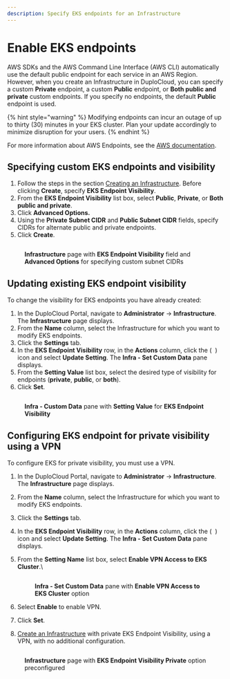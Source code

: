 ```yaml
---
description: Specify EKS endpoints for an Infrastructure
---
```


# Enable EKS endpoints

AWS SDKs and the AWS Command Line Interface (AWS CLI) automatically use the default public endpoint for each service in an AWS Region. However, when you create an Infrastructure in DuploCloud, you can specify a custom **Private** endpoint, a custom **Public** endpoint, or **Both public and private** custom endpoints. If you specify no endpoints, the default **Public** endpoint is used.

{% hint style="warning" %}
Modifying endpoints can incur an outage of up to thirty (30) minutes in your EKS cluster. Plan your update accordingly to minimize disruption for your users.
{% endhint %}

For more information about AWS Endpoints, see the [AWS documentation](https://docs.aws.amazon.com/general/latest/gr/rande.html).

## Specifying custom EKS endpoints and visibility

1. Follow the steps in the section [Creating an Infrastructure](../../disaster-recovery.md). Before clicking **Create**, specify **EKS Endpoint Visibility**.
2. From the **EKS Endpoint Visibility** list box, select **Public**, **Private**, or **Both public and private**.&#x20;
3. Click **Advanced Options.**
4. Using the **Private Subnet CIDR** and **Public Subnet CIDR** fields, specify CIDRs for alternate public and private endpoints.&#x20;
5. Click **Create**.

<div align="left">

<figure><img src="../../../../.gitbook/assets/infraend5.png" alt=""><figcaption><p><strong>Infrastructure</strong> page with <strong>EKS Endpoint Visibility</strong> field and <strong>Advanced Options</strong> for specifying custom subnet CIDRs</p></figcaption></figure>

</div>

## Updating existing EKS endpoint visibility

To change the visibility for EKS endpoints you have already created:

1. In the DuploCloud Portal, navigate to **Administrator** -> **Infrastructure**. The **Infrastructure** page displays.
2. From the **Name** column, select the Infrastructure for which you want to modify EKS endpoints.
3. Click the **Settings** tab.
4. In the **EKS Endpoint Visibility** row, in the **Actions** column, click the ( <img src="../../../../.gitbook/assets/Kabab_three_Vertical_dots (3).png" alt="" data-size="line"> ) icon and select **Update Setting**. The **Infra - Set Custom Data** pane displays.
5. From the **Setting Value** list box, select the desired type of visibility for endpoints (**private**, **public**, or **both**).
6. Click **Set**.

<div align="left">

<figure><img src="../../../../.gitbook/assets/Infra_Endpoints_1.png" alt=""><figcaption><p><strong>Infra - Custom Data</strong> pane with <strong>Setting Value</strong> for <strong>EKS Endpoint Visibility</strong></p></figcaption></figure>

</div>

## Configuring EKS endpoint for private visibility using a VPN

To configure EKS for private visibility, you must use a VPN.

1. In the DuploCloud Portal, navigate to **Administrator** -> **Infrastructure**. The **Infrastructure** page displays.
2. From the **Name** column, select the Infrastructure for which you want to modify EKS endpoints.
3. Click the **Settings** tab.
4. In the **EKS Endpoint Visibility** row, in the **Actions** column, click the ( <img src="../../../../.gitbook/assets/Kabab_three_Vertical_dots (3).png" alt="" data-size="line"> ) icon and select **Update Setting**. The **Infra - Set Custom Data** pane displays.
5.  From the **Setting Name** list box, select **Enable VPN Access to EKS Cluster**.\


    <div align="left">

    <figure><img src="../../../../.gitbook/assets/infraend1.png" alt=""><figcaption><p><strong>Infra - Set Custom Data</strong> pane with <strong>Enable VPN Access to EKS Cluster</strong> option</p></figcaption></figure>

    </div>


6. Select **Enable** to enable VPN.
7. Click **Set**.&#x20;
8. [Create an Infrastructure](../../disaster-recovery.md) with private EKS Endpoint Visibility, using a VPN, with no additional configuration.

<div align="left">

<figure><img src="../../../../.gitbook/assets/infraend2.png" alt=""><figcaption><p><strong>Infrastructure</strong> page with <strong>EKS Endpoint Visibility Private</strong> option preconfigured</p></figcaption></figure>

</div>
